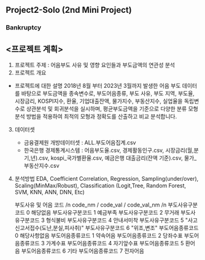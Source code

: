 ## Project2-Solo (2nd Mini Project) 
### Bankruptcy

## <프로젝트 계획>


1. 프로젝트 주제 : 어음부도 사유 및 영향 요인들과 부도금액의 연관성 분석  
2. 프로젝트 개요
 * 프로젝트에 대한 설명
   2018년 8월 부터 2023년 3월까지 발생한 어음 부도 데이터를 바탕으로 부도금액을 종속변수로, 부도어음종류,  부도 사유, 부도 지역, 부도율,
   시장금리, KOSPI지수, 환율, 기업대출잔액, 물가지수, 부동산지수, 실업율을 독립변수로 상관분석 및  회귀분석을 실시하며, 평균부도금액을 기준으로
   다양한 분류 모형 분석 방법을 적용하여  최적의 모형과 정확도를 산출하고 비교 분석합니다.      
3. 데이터셋
   - 금융결제원 개방데이터셋 : ALL.부도어음집계.csv
   - 한국은행 경제통계시스템 : 어음부도율.csv, 경제활동인구.csv, 시장금리(월,분기,년).csv, kospi_국가별환율.csv, 예금은행 대출금리(잔액 기준).csv, 물가_부동산지수.csv
4. 분석방법
   EDA, Coefficient Correlation, Regression, Sampling(under/over), Scaling(MinMax/Robust), Classification (Logit,Tree,  Random Forest, SVM, KNN, ANN, DNN, Etc)



   부도사유 및 어음 코드 /n
code_nm / code_val / code_val_nm /n 
부도사유구분코드	0	 해당없음
부도사유구분코드	1	 예금부족
부도사유구분코드	2	 무거래
부도사유구분코드	3	 형식불비
부도사유구분코드	4	 안내서미착
부도사유구분코드	5	 "사고신고서접수(도난,분실,피사취)"
부도사유구분코드	6	 "위조,변조"
부도어음종류코드	0	 해당사항없음
부도어음종류코드	1	 약속어음
부도어음종류코드	2	 당좌수표
부도어음종류코드	3	 가계수표
부도어음종류코드	4	 자기앞수표
부도어음종류코드	5	 환어음
부도어음종류코드	6	 기타
부도어음종류코드	7	 전자어음 
